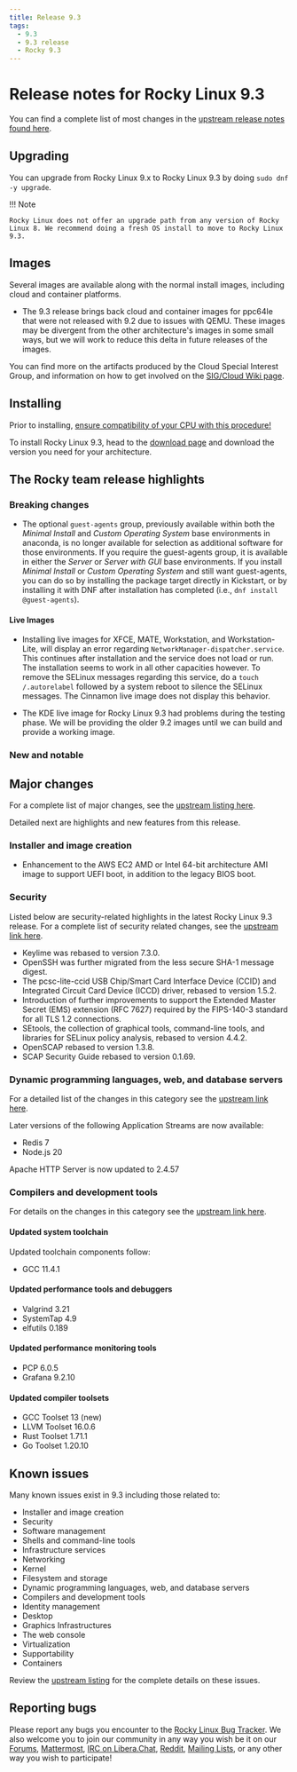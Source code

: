 ```yaml
---
title: Release 9.3
tags:
  - 9.3
  - 9.3 release
  - Rocky 9.3
---
```


# Release notes for Rocky Linux 9.3

You can find a complete list of most changes in the [upstream release notes found here](https://access.redhat.com/documentation/en-us/red_hat_enterprise_linux/9/html/9.3_release_notes/index).

## Upgrading

You can upgrade from Rocky Linux 9.x to Rocky Linux 9.3 by doing `sudo dnf -y upgrade`.

!!! Note

    Rocky Linux does not offer an upgrade path from any version of Rocky Linux 8. We recommend doing a fresh OS install to move to Rocky Linux 9.3.

## Images

Several images are available along with the normal install images, including cloud and container platforms.

* The 9.3 release brings back cloud and container images for ppc64le that were not released with 9.2 due to issues with QEMU. These images may be divergent from the other architecture's images in some small ways, but we will work to reduce this delta in future releases of the images.

You can find more on the artifacts produced by the Cloud Special Interest Group, and information on how to get involved on the [SIG/Cloud Wiki page](https://sig-cloud.rocky.page/).

## Installing

Prior to installing, [ensure compatibility of your CPU with this procedure!](https://docs.rockylinux.org/gemstones/test_cpu_compat/)

To install Rocky Linux 9.3, head to the [download page](https://rockylinux.org/download/) and download the version you need for your architecture.

## The Rocky team release highlights

### Breaking changes

* The optional `guest-agents` group, previously available within both the *Minimal Install* and *Custom Operating System* base environments in anaconda, is no longer available for selection as additional software for those environments. If you require the guest-agents group, it is available in either the *Server* or *Server with GUI* base environments. If you install *Minimal Install* or *Custom Operating System* and still want guest-agents, you can do so by installing the package target directly in Kickstart, or by installing it with DNF after installation has completed (i.e., `dnf install @guest-agents`).

#### Live Images

* Installing live images for XFCE, MATE, Workstation, and Workstation-Lite, will display an error regarding `NetworkManager-dispatcher.service`. This continues after installation and the service does not load or run. The installation seems to work in all other capacities however. To remove the SELinux messages regarding this service, do a `touch /.autorelabel` followed by a system reboot to silence the SELinux messages. The Cinnamon live image does not display this behavior. 

* The KDE live image for Rocky Linux 9.3 had problems during the testing phase. We will be providing the older 9.2 images until we can build and provide a working image.

### New and notable

## Major changes

For a complete list of major changes, see the [upstream listing here](https://access.redhat.com/documentation/en-us/red_hat_enterprise_linux/9/html/9.3_release_notes/overview#overview-major-changes).

Detailed next are highlights and new features from this release.

### Installer and image creation

* Enhancement to the AWS EC2 AMD or Intel 64-bit architecture AMI image to support UEFI boot, in addition to the legacy BIOS boot. 

### Security

Listed below are security-related highlights in the latest Rocky Linux 9.3 release. For a complete list of security related changes, see the [upstream link here](https://access.redhat.com/documentation/en-us/red_hat_enterprise_linux/9/html/9.3_release_notes/new-features#new-features-security).

* Keylime was rebased to version 7.3.0.
* OpenSSH was further migrated from the less secure SHA-1 message digest.
* The pcsc-lite-ccid USB Chip/Smart Card Interface Device (CCID) and Integrated Circuit Card Device (ICCD) driver, rebased to version 1.5.2.
* Introduction of further improvements to support the Extended Master Secret (EMS) extension (RFC 7627) required by the FIPS-140-3 standard for all TLS 1.2 connections.
* SEtools, the collection of graphical tools, command-line tools, and libraries for SELinux policy analysis, rebased to version 4.4.2.
* OpenSCAP rebased to version 1.3.8.
* SCAP Security Guide rebased to version 0.1.69. 

### Dynamic programming languages, web, and database servers

For a detailed list of the changes in this category see the [upstream link here](https://access.redhat.com/documentation/en-us/red_hat_enterprise_linux/9/html/9.3_release_notes/new-features#new-features-dynamic-programming-languages-web-and-database-servers).

Later versions of the following Application Streams are now available:

* Redis 7
* Node.js 20 

Apache HTTP Server is now updated to 2.4.57

### Compilers and development tools

For details on the changes in this category see the [upstream link here](https://access.redhat.com/documentation/en-us/red_hat_enterprise_linux/9/html/9.3_release_notes/new-features#new-features-compilers-and-development-tools).

#### Updated system toolchain

Updated toolchain components follow:

* GCC 11.4.1 

#### Updated performance tools and debuggers

* Valgrind 3.21
* SystemTap 4.9
* elfutils 0.189

#### Updated performance monitoring tools

* PCP 6.0.5
* Grafana 9.2.10

#### Updated compiler toolsets

* GCC Toolset 13 (new)
* LLVM Toolset 16.0.6
* Rust Toolset 1.71.1
* Go Toolset 1.20.10

## Known issues

Many known issues exist in 9.3 including those related to: 

* Installer and image creation
* Security
* Software management
* Shells and command-line tools
* Infrastructure services
* Networking
* Kernel
* Filesystem and storage
* Dynamic programming languages, web, and database servers
* Compilers and development tools
* Identity management
* Desktop
* Graphics Infrastructures
* The web console
* Virtualization
* Supportability
* Containers

Review the [upstream listing](https://access.redhat.com/documentation/en-us/red_hat_enterprise_linux/9/html/9.3_release_notes/known-issues) for the complete details on these issues.

## Reporting bugs

Please report any bugs you encounter to the [Rocky Linux Bug Tracker](https://bugs.rockylinux.org/). We also welcome you to join our community in any way you wish be it on our [Forums](https://forums.rockylinux.org), [Mattermost](https://chat.rockylinux.org), [IRC on Libera.Chat](irc://irc.liberachat/rockylinux), [Reddit](https://reddit.com/r/rockylinux), [Mailing Lists](https://lists.resf.org), or any other way you wish to participate!

